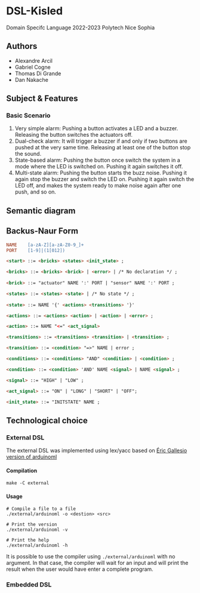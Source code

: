 # DSL-Kisled
Domain Specifc Language 2022-2023 Polytech Nice Sophia

## Authors
* Alexandre Arcil
* Gabriel Cogne
* Thomas Di Grande
* Dan Nakache

## Subject & Features
### Basic Scenario
1. Very simple alarm: Pushing a button activates a LED and a buzzer. Releasing the button switches
the actuators off.
2. Dual-check alarm: It will trigger a buzzer if and only if two buttons are pushed at the very same
   time. Releasing at least one of the button stop the sound.
3. State-based alarm: Pushing the button once switch the system in a mode where the LED is switched
   on. Pushing it again switches it off.
4. Multi-state alarm: Pushing the button starts the buzz noise. Pushing it again stop the buzzer and
   switch the LED on. Pushing it again switch the LED off, and makes the system ready to make noise
   again after one push, and so on.

## Semantic diagram

## Backus-Naur Form
```lex
NAME    [a-zA-Z][a-zA-Z0-9_]+
PORT    [1-9]|(1[012])
```

```html
<start> ::= <bricks> <states> <init_state> ;

<bricks> ::= <bricks> <brick> | <error> | /* No declaration */ ;
    
<brick> ::= "actuator" NAME ':' PORT | "sensor" NAME ':' PORT ;

<states> ::= <states> <state> | /* No state */ ;
    
<state> ::= NAME '{' <actions> <transitions> '}'

<actions> ::= <actions> <action> | <action> | <error> ;

<action> ::= NAME "<=" <act_signal>

<transitions> ::= <transitions> <transition> | <transition> ;

<transition> ::= <condition> "=>" NAME | error ;

<conditions> ::= <conditions> "AND" <condition> | <condition> ;

<condition> ::= <condition> 'AND' NAME <signal> | NAME <signal> ;

<signal> ::= "HIGH" | "LOW" ;

<act_signal> ::= "ON" | "LONG" | "SHORT" | "OFF";

<init_state> ::= "INITSTATE" NAME ;
```

## Technological choice
### External DSL
The external DSL was implemented using lex/yacc based on [Éric Gallesio version of arduinoml](https://github.com/mosser/ArduinoML-kernel/tree/master/externals/yacc)

#### Compilation
```shell
make -C external
```

#### Usage
```shell
# Compile a file to a file
./external/arduinoml -o <destion> <src>

# Print the version
./external/arduinoml -v

# Print the help
./external/arduinoml -h
```

It is possible to use the compiler using `./external/arduinoml` with no argument. In that case, the compiler will wait for an input and will print the result
when the user would have enter a complete program.

### Embedded DSL